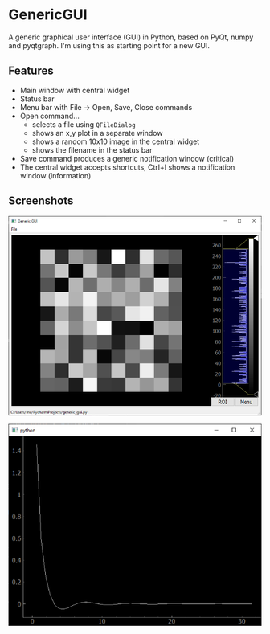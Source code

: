 # GenericGUI
A generic graphical user interface (GUI) in Python, based on PyQt, numpy and pyqtgraph.
I'm using this as starting point for a new GUI.

## Features

- Main window with central widget
- Status bar
- Menu bar with File -> Open, Save, Close commands
- Open command...
  - selects a file using ```QFileDialog```
  - shows an x,y plot in a separate window
  - shows a random 10x10 image in the central widget
  - shows the filename in the status bar
- Save command produces a generic notification window (critical)
- The central widget accepts shortcuts, Ctrl+I shows a notification window (information)

## Screenshots

![Screenshot Main Window](https://github.com/anki-xyz/GenericGUI/blob/master/generic_gui_screenshot1.png "Screenshot Main Window")

![Screenshot Plot](https://github.com/anki-xyz/GenericGUI/blob/master/generic_gui_screenshot2.png "Screenshot Plot")

